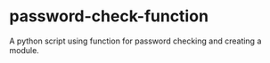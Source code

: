 # password-check-function
A python script using function for password checking and creating a module.

